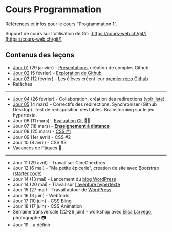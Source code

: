 # Cours Programmation

Références et infos pour le cours "Programmation 1".

Support de cours sur l'utilisation de Git: [https://cours-web.ch/git/](https://cours-web.ch/git/)

## Contenus des leçons

- [Jour 01](J01-presentations) (29 janvier) - [Présentations](J01-presentations), création de comptes Github.
- [Jour 02](J02-premiers-pas-Github) (5 février) - [Exploration de Github](J02-premiers-pas-Github)
- [Jour 03](J03-premier-repo-Github) (12 février) - Les élèves créent leur [premier repo Github](J03-premier-repo-Github)
- Relâches

---

- [Jour 04](J04-collaboration) (26 février) - Collaboration, création des redirections ([voir liste](https://github.com/eracom-id491/liste_site_citations#readme)).
- [Jour 05](J05) (4 mars) - Correctifs des redirections. Synchroniser (Github Desktop). Test de redisposition des tables. Brainstorming sur le jeu hypertexte.
- Jour 06 (11 mars) - [Evaluation Git](J06-eval-git) 🧠📝
- Jour 07 (18 mars) - **[Enseignement à distance](J07-enseignement-a-distance)**
- Jour 08 (25 mars) - [CSS #1](J08-CSS)
- Jour 09 (1er avril) - CSS #2
- Jour 10 (8 avril) - CSS #3
- Vacances de Pâques 🐰

---

- Jour 11 (29 avril) - Travail sur CineChexbres
- Jour 12 (6 mai) - "Ma petite épicerie", création de site avec Bootstrap ([starter code](https://github.com/eracom-id491/ma-petite-epicerie))
- Jour 14 (13 mai) - Lancement du [blog WordPress](https://eracom-pedagogique.ch/ID491/)
- Jour 14 (20 mai) - Travail sur [l'aventure hypertexte](https://github.com/eracom-id491/Histoire-de-la-vie)
- Jour 15 (27 mai) - Travail autour de [WordPress](https://eracom-pedagogique.ch/ID491/)
- Jour 16 (3 juin) - Webfonts
- Jour 17 (10 juin) - CSS Bling
- Jour 18 (17 juin) - CSS Animation
- Semaine transversale (22-26 juin) - workshop avec [Elisa Larvego](http://www.vego.ch/), photographe 📷
- Jour 19 - à définir
